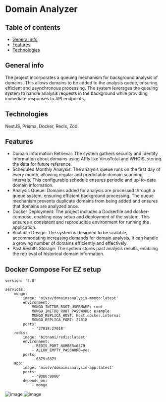 # Domain Analyzer

## Table of contents

-   [General info](#general-info)
-   [Features](#features)
-   [Technologies](#technologies)

## General info

The project incorporates a queuing mechanism for background analysis of domains. This allows domains to be added to the analysis queue, ensuring efficient and asynchronous processing. The system leverages the queuing system to handle analysis requests in the background while providing immediate responses to API endpoints.

## Technologies

NestJS, Prisma, Docker, Redis, Zod

## Features

-   Domain Information Retrieval: The system gathers security and identity information about domains using APIs like VirusTotal and WHOIS, storing the data for future reference.
-   Scheduled Monthly Analysis: The analysis queue runs on the first day of every month, allowing regular and predictable domain scanning intervals. This configurable schedule ensures periodic and up-to-date domain information.
-   Analysis Queue: Domains added for analysis are processed through a queue system, ensuring efficient background processing. The queue mechanism prevents duplicate domains from being added and ensures that domains are analyzed once.
-   Docker Deployment: The project includes a Dockerfile and docker-compose, enabling easy setup and deployment of the system. This ensures a consistent and reproducible environment for running the application.
-   Scalable Design: The system is designed to be scalable, accommodating increasing demands for domain analysis. It can handle a growing number of domains efficiently and effectively.
-   Past Results Storage: The system stores past analysis results, enabling the retrieval of historical domain information.

## Docker Compose For EZ setup

```
version: '3.8'

services:
    mongo:
        image: 'nivsv/domainsanalysis-mongo:latest'
        environment:
            MONGO_INITDB_ROOT_USERNAME: root
            MONGO_INITDB_ROOT_PASSWORD: example
            MONGO_REPLICA_HOST: host.docker.internal
            MONGO_REPLICA_PORT: 27018
        ports:
            - '27018:27018'
    redis:
        image: 'bitnami/redis:latest'
        environment:
            - REDIS_PORT_NUMBER=6379
            - ALLOW_EMPTY_PASSWORD=yes
        ports:
            - 6379:6379
    app:
        image: 'nivsv/domainsanalysis-app:latest'
        ports:
            - '8080:8080'
        depends_on:
            - mongo
```

![image](https://github.com/NivSv/Domain-Analyzer/assets/71709946/e6191895-618c-4713-b171-7664a0df58fc)
![image](https://github.com/NivSv/Domain-Analyzer/assets/71709946/cc37f90c-86e4-471c-a0d9-62787fb8e1f9)
